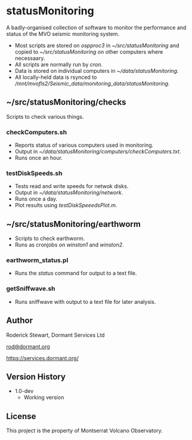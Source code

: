 # statusMonitoring

A badly-organised collection of software to monitor the performance and status of the MVO seismic monitoring system.

* Most scripts are stored on *ospproc3* in *~/src/statusMonitoring* and copied to *~/src/statusMonitoring* on other computers where necessaary.
* All scripts are normally run by *cron*.
* Data is stored on individual computers in *~/data/statusMonitoring*.
* All locally-held data is rsynced to */mnt/mvofls2/Seismic_data/monitoring_data/statusMonitoring*.

## ~/src/statusMonitoring/checks

Scripts to check various things.

### checkComputers.sh

* Reports status of various computers used in monitoring.
* Output in *~/data/statusMonitoring/computers/checkComputers.txt*.
* Runs once an hour.

### testDiskSpeeds.sh

* Tests read and write speeds for netwok disks.
* Output in *~/data/statusMonitoring/network*.
* Runs once a day.
* Plot results using *testDiskSpeeedsPlot.m*.

## ~/src/statusMonitoring/earthworm

* Scripts to check earthworm.
* Runs as cronjobs on *winston1* and *winston2*.

### earthworm_status.pl

* Runs the *status* command for output to a text file.

### getSniffwave.sh

* Runs sniffwave with output to a text file for later analysis.

## Author

Roderick Stewart, Dormant Services Ltd

rod@dormant.org

https://services.dormant.org/

## Version History

* 1.0-dev
    * Working version

## License

This project is the property of Montserrat Volcano Observatory.
